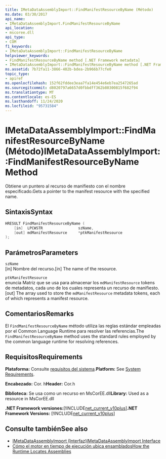 ```yaml
---
title: IMetaDataAssemblyImport::FindManifestResourceByName (Método)
ms.date: 03/30/2017
api_name:
- IMetaDataAssemblyImport.FindManifestResourceByName
api_location:
- mscoree.dll
api_type:
- COM
f1_keywords:
- IMetaDataAssemblyImport::FindManifestResourceByName
helpviewer_keywords:
- FindManifestResourceByName method [.NET Framework metadata]
- IMetaDataAssemblyImport::FindManifestResourceByName method [.NET Framework metadata]
ms.assetid: 7b72fa11-3866-402b-bdea-2b966b77cfe0
topic_type:
- apiref
ms.openlocfilehash: 152f62fddee3eaa7fa14e454e6eb7ea2547265ad
ms.sourcegitcommit: d8020797a6657d0fbbdff362b80300815f682f94
ms.translationtype: MT
ms.contentlocale: es-ES
ms.lasthandoff: 11/24/2020
ms.locfileid: "95731584"
---
```

# <a name="imetadataassemblyimportfindmanifestresourcebyname-method"></a><span data-ttu-id="a5aa4-102">IMetaDataAssemblyImport::FindManifestResourceByName (Método)</span><span class="sxs-lookup"><span data-stu-id="a5aa4-102">IMetaDataAssemblyImport::FindManifestResourceByName Method</span></span>

<span data-ttu-id="a5aa4-103">Obtiene un puntero al recurso de manifiesto con el nombre especificado.</span><span class="sxs-lookup"><span data-stu-id="a5aa4-103">Gets a pointer to the manifest resource with the specified name.</span></span>  
  
## <a name="syntax"></a><span data-ttu-id="a5aa4-104">Sintaxis</span><span class="sxs-lookup"><span data-stu-id="a5aa4-104">Syntax</span></span>  
  
```cpp
HRESULT FindManifestResourceByName (  
    [in]  LPCWSTR                szName,
    [out] mdManifestResource     *ptkManifestResource  
);
```  
  
## <a name="parameters"></a><span data-ttu-id="a5aa4-105">Parámetros</span><span class="sxs-lookup"><span data-stu-id="a5aa4-105">Parameters</span></span>  

 `szName`  
 <span data-ttu-id="a5aa4-106">[in] Nombre del recurso.</span><span class="sxs-lookup"><span data-stu-id="a5aa4-106">[in] The name of the resource.</span></span>  
  
 `ptkManifestResource`  
 <span data-ttu-id="a5aa4-107">enuncia Matriz que se usa para almacenar los `mdManifestResource` tokens de metadatos, cada uno de los cuales representa un recurso de manifiesto.</span><span class="sxs-lookup"><span data-stu-id="a5aa4-107">[out] The array used to store the `mdManifestResource` metadata tokens, each of which represents a manifest resource.</span></span>  
  
## <a name="remarks"></a><span data-ttu-id="a5aa4-108">Comentarios</span><span class="sxs-lookup"><span data-stu-id="a5aa4-108">Remarks</span></span>  

 <span data-ttu-id="a5aa4-109">El `FindManifestResourceByName` método utiliza las reglas estándar empleadas por el Common Language Runtime para resolver las referencias.</span><span class="sxs-lookup"><span data-stu-id="a5aa4-109">The `FindManifestResourceByName` method uses the standard rules employed by the common language runtime for resolving references.</span></span>  
  
## <a name="requirements"></a><span data-ttu-id="a5aa4-110">Requisitos</span><span class="sxs-lookup"><span data-stu-id="a5aa4-110">Requirements</span></span>  

 <span data-ttu-id="a5aa4-111">**Plataforma:** Consulte [requisitos del sistema](../../get-started/system-requirements.md).</span><span class="sxs-lookup"><span data-stu-id="a5aa4-111">**Platform:** See [System Requirements](../../get-started/system-requirements.md).</span></span>  
  
 <span data-ttu-id="a5aa4-112">**Encabezado:** Cor. h</span><span class="sxs-lookup"><span data-stu-id="a5aa4-112">**Header:** Cor.h</span></span>  
  
 <span data-ttu-id="a5aa4-113">**Biblioteca:** Se usa como un recurso en MsCorEE.dll</span><span class="sxs-lookup"><span data-stu-id="a5aa4-113">**Library:** Used as a resource in MsCorEE.dll</span></span>  
  
 <span data-ttu-id="a5aa4-114">**.NET Framework versiones:**[!INCLUDE[net_current_v10plus](../../../../includes/net-current-v10plus-md.md)]</span><span class="sxs-lookup"><span data-stu-id="a5aa4-114">**.NET Framework Versions:** [!INCLUDE[net_current_v10plus](../../../../includes/net-current-v10plus-md.md)]</span></span>  
  
## <a name="see-also"></a><span data-ttu-id="a5aa4-115">Consulte también</span><span class="sxs-lookup"><span data-stu-id="a5aa4-115">See also</span></span>

- [<span data-ttu-id="a5aa4-116">IMetaDataAssemblyImport (Interfaz)</span><span class="sxs-lookup"><span data-stu-id="a5aa4-116">IMetaDataAssemblyImport Interface</span></span>](imetadataassemblyimport-interface.md)
- [<span data-ttu-id="a5aa4-117">Cómo el motor en tiempo de ejecución ubica ensamblados</span><span class="sxs-lookup"><span data-stu-id="a5aa4-117">How the Runtime Locates Assemblies</span></span>](../../deployment/how-the-runtime-locates-assemblies.md)
